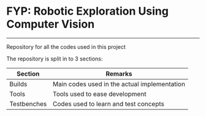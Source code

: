 # FYP: Robotic Exploration Using Computer Vision

---
Repository for all the codes used in this project

The repository is split in to 3 sections:

Section       | Remarks
------------- | -------------
Builds        | Main codes used in the actual implementation
Tools         | Tools used to ease development
Testbenches   | Codes used to learn and test concepts

